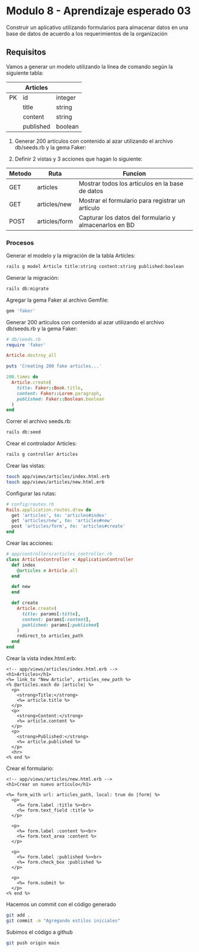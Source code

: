 # Modulo 8 - Aprendizaje esperado 03

Construir un aplicativo utilizando formularios para almacenar datos en una base de datos de acuerdo a los requerimientos de la organización

## Requisitos

Vamos a generar un modelo utilizando la línea de comando según la siguiente tabla:

|     | Articles  |         |
| --- | --------- | ------- |
| PK  | id        | integer |
|     | title     | string  |
|     | content   | string  |
|     | published | boolean |

1. Generar 200 artículos con contenido al azar utilizando el archivo db/seeds.rb y la gema Faker:

2. Definir 2 vistas y 3 acciones que hagan lo siguiente:

| Metodo | Ruta          | Funcion                                                |
| ------ | ------------- | ------------------------------------------------------ |
| GET    | articles      | Mostrar todos los artículos en la base de datos        |
| GET    | articles/new  | Mostrar el formulario para registrar un artículo       |
| POST   | articles/form | Capturar los datos del formulario y almacenarlos en BD |

### Procesos

Generar el modelo y la migración de la tabla Articles:

```bash
rails g model Article title:string content:string published:boolean
```

Generar la migración:

```bash
rails db:migrate
```

Agregar la gema Faker al archivo Gemfile:

```ruby
gem 'faker'
```

Generar 200 artículos con contenido al azar utilizando el archivo db/seeds.rb y la gema Faker:

```ruby
# db/seeds.rb
require 'faker'

Article.destroy_all

puts 'Creating 200 fake articles...'

200.times do
  Article.create(
    title: Faker::Book.title,
    content: Faker::Lorem.paragraph,
    published: Faker::Boolean.boolean
  )
end
```

Correr el archivo seeds.rb:

```bash
rails db:seed
```

Crear el controlador Articles:

```bash
rails g controller Articles
```

Crear las vistas:

```bash
touch app/views/articles/index.html.erb
touch app/views/articles/new.html.erb
```

Configurar las rutas:

```ruby
# config/routes.rb
Rails.application.routes.draw do
  get 'articles', to: 'articles#index'
  get 'articles/new', to: 'articles#new'
  post 'articles/form', to: 'articles#create'
end
```

Crear las acciones:

```ruby
# app/controllers/articles_controller.rb
class ArticlesController < ApplicationController
  def index
    @articles = Article.all
  end

  def new
  end

  def create
    Article.create(
      title: params[:title],
      content: params[:content],
      published: params[:published]
    )
    redirect_to articles_path
  end
end
```

Crear la vista index.html.erb:

```erb
<!-- app/views/articles/index.html.erb -->
<h1>Articles</h1>
<%= link_to "New Article", articles_new_path %>
<% @articles.each do |article| %>
  <p>
    <strong>Title:</strong>
    <%= article.title %>
  </p>
  <p>
    <strong>Content:</strong>
    <%= article.content %>
  </p>
  <p>
    <strong>Published:</strong>
    <%= article.published %>
  </p>
  <hr>
<% end %>
```

Crear el formulario:

```erb
<!-- app/views/articles/new.html.erb -->
<h1>Crear un nuevo artículo</h1>

<%= form_with url: articles_path, local: true do |form| %>
  <p>
    <%= form.label :title %><br>
    <%= form.text_field :title %>
  </p>

  <p>
    <%= form.label :content %><br>
    <%= form.text_area :content %>
  </p>

  <p>
    <%= form.label :published %><br>
    <%= form.check_box :published %>
  </p>

  <p>
    <%= form.submit %>
  </p>
<% end %>
```

Hacemos un commit con el código generado

```bash
git add .
git commit -m "Agregando estilos iniciales"
```

Subimos el código a github

```bash
git push origin main
```
